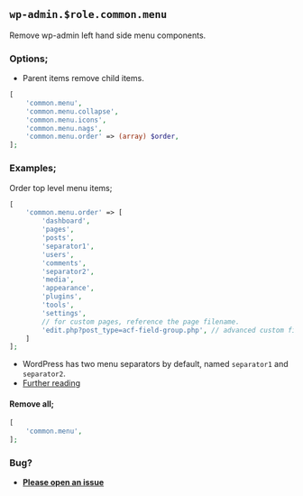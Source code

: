 ## `wp-admin.$role.common.menu`

Remove wp-admin left hand side menu components.

### Options;

* Parent items remove child items. 

```php
[
    'common.menu',
    'common.menu.collapse',
    'common.menu.icons',
    'common.menu.nags',
    'common.menu.order' => (array) $order,
];
```

### Examples;

Order top level menu items;

```php
[
    'common.menu.order' => [
        'dashboard',
        'pages',
        'posts',
        'separator1',
        'users',
        'comments',
        'separator2',
        'media',
        'appearance',
        'plugins',
        'tools',
        'settings',
        // for custom pages, reference the page filename. 
        'edit.php?post_type=acf-field-group.php', // advanced custom fields
    ]
];
```

* WordPress has two menu separators by default, named `separator1` and `separator2`.
* [Further reading](https://developer.wordpress.org/reference/hooks/menu_order/)

#### Remove all;

```php
[
    'common.menu',
];
```

### Bug?

* **[Please open an issue](https://github.com/soberwp/intervention/issues/new?title=[wp-admin.common.menu]&labels=bug&assignees=darrenjacoby)**
